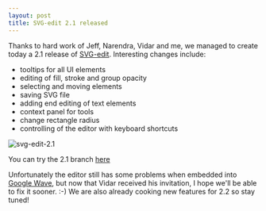 ```yaml
---
layout: post
title: SVG-edit 2.1 released
---
```


Thanks to hard work of Jeff, Narendra, Vidar and me, we managed to create today a 2.1 release of [SVG-edit](https://github.com/SVG-Edit/svgedit). Interesting changes include:

* tooltips for all UI elements
* editing of fill, stroke and group opacity
* selecting and moving elements
* saving SVG file
* adding end editing of text elements
* context panel for tools
* change rectangle radius
* controlling of the editor with keyboard shortcuts

![svg-edit-2.1](/assets/svg-edit-2.1.png)

You can try the 2.1 branch [here](https://svg-edit.github.io/svgedit/releases/latest/editor/svg-editor.html)

Unfortunately the editor still has some problems when embedded into [Google Wave](http://wave.google.com/), but now that Vidar received his invitation, I hope we'll be able to fix it sooner. :-) We are also already cooking new features for 2.2 so stay tuned!
